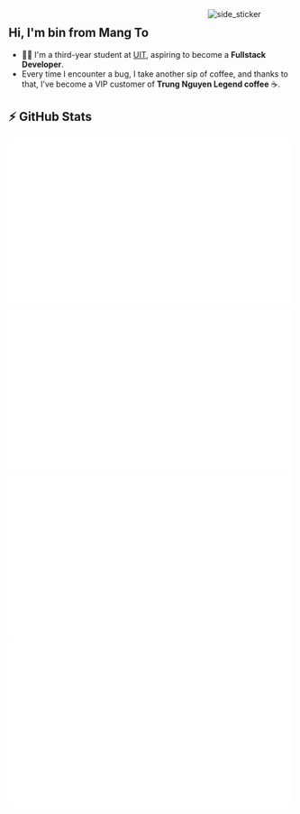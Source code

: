 <img align="right" width="150px" alt="side_sticker" src="https://media.giphy.com/media/h2MouomJFCpMfWVfUj/giphy.gif" />

## Hi, I'm bin from Mang To
- 👨‍🎓 I'm a third-year student at [UIT](https://www.uit.edu.vn/), aspiring to become a **Fullstack Developer**. 
- Every time I encounter a bug, I take another sip of coffee, and thanks to that, I’ve become a VIP customer of **Trung Nguyen Legend coffee** ☕.


## :zap: GitHub Stats
<p align="center">
  <img src='https://github.com/Vo-Dinh-Quan/GitHub-Stats-Visualization/blob/master/generated/overview.svg#gh-dark-mode-only'>
  <img src='https://github.com/Vo-Dinh-Quan/GitHub-Stats-Visualization/blob/master/generated/languages.svg#gh-dark-mode-only'>
    <img src='https://github.com/Vo-Dinh-Quan/GitHub-Stats-Visualization/blob/master/generated/overview.svg#gh-light-mode-only'>
  <img src='https://github.com/Vo-Dinh-Quan/GitHub-Stats-Visualization/blob/master/generated/languages.svg#gh-light-mode-only'>
</p>
